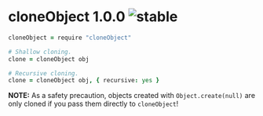 
# cloneObject 1.0.0 ![stable](https://img.shields.io/badge/stability-stable-4EBA0F.svg?style=flat)

```coffee
cloneObject = require "cloneObject"

# Shallow cloning.
clone = cloneObject obj

# Recursive cloning.
clone = cloneObject obj, { recursive: yes }
```

**NOTE:** As a safety precaution, objects created with `Object.create(null)`
are only cloned if you pass them directly to `cloneObject`!
